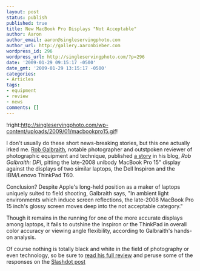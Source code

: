 ```yaml
---
layout: post
status: publish
published: true
title: New MacBook Pro Displays "Not Acceptable"
author: Aaron
author_email: aaron@singleservingphoto.com
author_url: http://gallery.aaronbieber.com
wordpress_id: 296
wordpress_url: http://singleservingphoto.com/?p=296
date: '2009-01-29 09:15:17 -0500'
date_gmt: '2009-01-29 13:15:17 -0500'
categories:
- Articles
tags:
- equipment
- review
- news
comments: []
---
```

!right:http://singleservingphoto.com/wp-content/uploads/2009/01/macbookpro15.gif!

I don't usually do these short news-breaking stories, but this one
actually irked me. [Rob
Galbraith](http://www.robgalbraith.com/bins/noad_page.asp?cid=6),
notable photographer and outstpoken reviewer of photographic equipment
and technique, published [a
story](http://www.robgalbraith.com/bins/multi_page.asp?cid=7-9320-9876)
in his blog, _Rob Galbraith: DPI_, pitting the late-2008 unibody
MacBook Pro 15" display against the displays of two similar laptops, the
Dell Inspiron and the IBM/Lenovo ThinkPad T60.

Conclusion? Despite Apple's long-held position as a maker of laptops
uniquely suited to field shooting, Galbraith says, "In ambient light
environments which induce screen reflections, the late-2008 MacBook Pro
15 inch's glossy screen moves deep into the not acceptable category."

Though it remains in the running for one of the more accurate displays
among laptops, it fails to outshine the Inspiron or the ThinkPad in
overall color accuracy or viewing angle flexibility, according to
Galbraith's hands-on analysis.

Of course nothing is totally black and white in the field of photography
or even technology, so be sure to [read his full
review](http://www.robgalbraith.com/bins/multi_page.asp?cid=7-9320-9876)
and peruse some of the responses on the [Slashdot
post](http://hardware.slashdot.org/article.pl?sid=09/01/29/0042255.)
